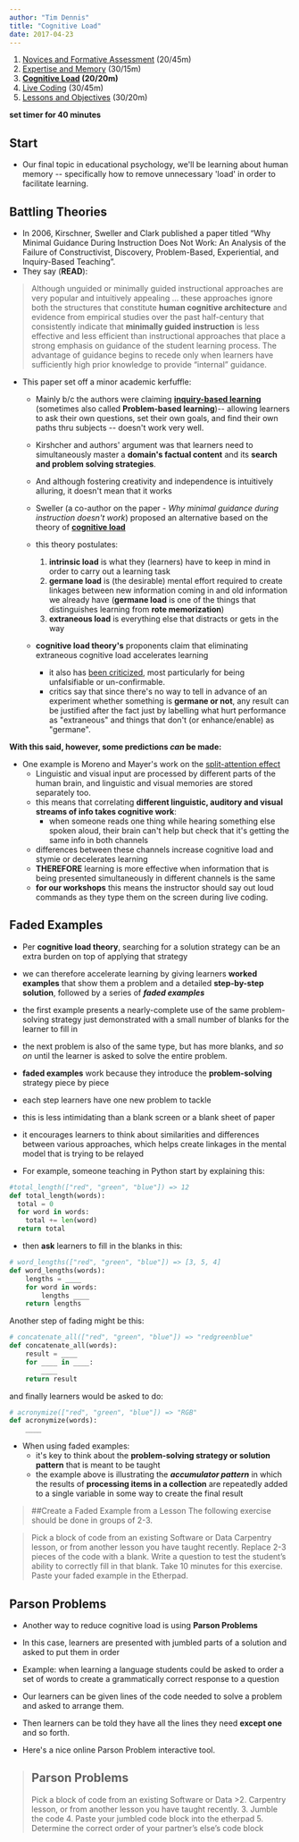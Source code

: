 ```yaml
---
author: "Tim Dennis"
title: "Cognitive Load"
date: 2017-04-23
---
```


1. [Novices and Formative Assessment](02-novice) (20/45m)
2. [Expertise and Memory](08-memory) (30/15m)
3. **[Cognitive Load](11-load) (20/20m)**
4. [Live Coding](13-live) (30/45m)
5. [Lessons and Objectives](19-lessons) (30/20m)

**set timer for 40 minutes**

## Start

* Our final topic in educational psychology, we'll be learning about human memory -- specifically how to remove unnecessary 'load' in order to facilitate learning.

## Battling Theories

* In 2006, Kirschner, Sweller and Clark published a paper titled “Why Minimal Guidance During Instruction Does Not Work: An Analysis of the Failure of Constructivist, Discovery, Problem-Based, Experiential, and Inquiry-Based Teaching”.
* They say (**READ**):

>Although unguided or minimally guided instructional approaches are very popular and intuitively appealing … these approaches ignore both the structures that constitute **human cognitive architecture** and evidence from empirical studies over the past half-century that consistently indicate that **minimally guided instruction** is less effective and less efficient than instructional approaches that place a strong emphasis on guidance of the student learning process. The advantage of guidance begins to recede only when learners have sufficiently high prior knowledge to provide “internal” guidance.

* This paper set off a minor academic kerfuffle:
    * Mainly b/c the authors were claiming **[inquiry-based learning](https://en.wikipedia.org/wiki/Inquiry-based_learning)** (sometimes also called **Problem-based learning**)-- allowing learners to ask their own questions, set their own goals, and find their own paths thru subjects -- doesn't work very well.
    * Kirshcher and authors' argument was that learners need to simultaneously master a **domain's factual content** and its **search and problem solving strategies**.
    * And although fostering creativity and independence is intuitively alluring, it doesn't mean that it works

  * Sweller (a co-author on the paper - *Why minimal guidance during instruction doesn't work*) proposed an alternative based on the theory of **[cognitive load](https://en.wikipedia.org/wiki/Cognitive_load)**
  * this theory postulates:
    1. **intrinsic load** is what they (learners) have to keep in mind in order to carry out a learning task
    2. **germane load** is (the desirable) mental effort required to create linkages between new information coming in and old information we already have (**germane load** is one of the things that distinguishes learning from **rote memorization**)
    3. **extraneous load** is everything else that distracts or gets in the way

  * **cognitive load theory's** proponents claim that eliminating extraneous cognitive load accelerates learning
      * it also has [been criticized](https://edtechdev.wordpress.com/2009/11/16/cognitive-load-theory-failure/), most particularly for being unfalsifiable or un-confirmable.
      * critics say that since there's no way to tell in advance of an experiment whether something is **germane or not**, any result can be justified after the fact just by labelling what hurt performance as "extraneous" and things that don't (or enhance/enable) as "germane".

**With this said, however, some predictions *can* be made:**

* One example is Moreno and Mayer's work on the [split-attention effect](https://en.wikipedia.org/wiki/Split_attention_effect)
    * Linguistic and visual input are processed by different parts of the human brain, and linguistic and visual memories are stored separately too.
    * this means that correlating **different linguistic, auditory and visual streams of info takes cognitive work**:
        * when someone reads one thing while hearing something else spoken aloud, their brain can't help but check that it's getting the same info in both channels
    * differences between these channels increase cognitive load and stymie or decelerates learning
    * **THEREFORE** learning is more effective when information that is being presented simultaneously in different channels is the same
    * **for our workshops** this means the instructor should say out loud commands as they type them on the screen during live coding.

## Faded Examples

* Per **cognitive load theory**, searching for a solution strategy can be an extra burden on top of applying that strategy
* we can therefore accelerate learning by giving learners **worked examples** that show them a problem and a detailed **step-by-step solution**, followed by a series of ***faded examples***
* the first example presents a nearly-complete use of the same problem-solving strategy just demonstrated with a small number of blanks for the learner to fill in
* the next problem is also of the same type, but has more blanks, and *so on* until the learner is asked to solve the entire problem.

* **faded examples** work because they introduce the **problem-solving** strategy piece by piece
* each step learners have one new problem to tackle
* this is less intimidating than a blank screen or a blank sheet of paper
* it encourages learners to think about similarities and differences between various approaches, which helps create linkages in the mental model that is trying to be relayed

* For example, someone teaching in Python start by explaining this:

```python
#total_length(["red", "green", "blue"]) => 12
def total_length(words):
  total = 0
  for word in words:
    total += len(word)
  return total
```

* then **ask** learners to fill in the blanks in this:

```python
# word_lengths(["red", "green", "blue"]) => [3, 5, 4]
def word_lengths(words):
    lengths = ____
    for word in words:
        lengths ____
    return lengths
```
Another step of fading might be this:

```python
# concatenate_all(["red", "green", "blue"]) => "redgreenblue"
def concatenate_all(words):
    result = ____
    for ____ in ____:
        ____
    return result
```

and finally learners would be asked to do:

```python
# acronymize(["red", "green", "blue"]) => "RGB"
def acronymize(words):
    ____
```

* When using faded examples:
    * it's key to think about the **problem-solving strategy or solution pattern** that is meant to be taught
    * the example above is illustrating the ***accumulator pattern*** in which the results of **processing items in a collection** are repeatedly added to a single variable in some way to create the final result

>##Create a Faded Example from a Lesson
>The following exercise should be done in groups of 2-3.

>Pick a block of code from an existing Software or Data Carpentry lesson, or from another lesson you have taught recently.
>Replace 2-3 pieces of the code with a blank.
>Write a question to test the student’s ability to correctly fill in that blank.
>Take 10 minutes for this exercise.
>Paste your faded example in the Etherpad.

## Parson Problems

* Another way to reduce cognitive load is using **Parson Problems**
* In this case, learners are presented with jumbled parts of a solution and asked to put them in order
* Example: when learning a language students could be asked to order a set of words to create a grammatically correct response to a question
* Our learners can be given lines of the code needed to solve a problem and asked to arrange them.
* Then learners can be told they have all the lines they need **except one** and so forth.

* Here's a nice online Parson Problem interactive tool.

>## Parson Problems
>Pick a block of code from an existing Software or Data >2. Carpentry lesson, or from another lesson you have taught recently.
>3. Jumble the code
>4. Paste your jumbled code block into the etherpad
>5. Determine the correct order of your partner’s else’s code block
